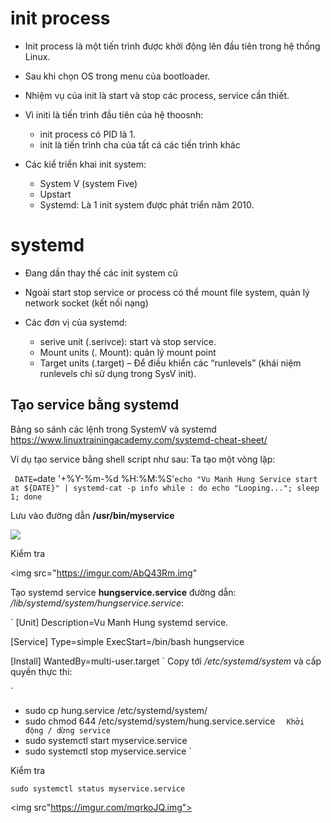 # init process
- Init process là một tiến trình được khởi động lên đầu tiên trong hệ thống Linux.
- Sau khi chọn OS trong menu của bootloader.
- Nhiệm vụ của init là start và stop các process, service cần thiết.

- Vì initi là tiến trình đầu tiên của hệ thoosnh:
	- init process có PID  là 1.
	- init là tiến trình cha của tất cả các tiến trình khác

- Các kiể triển khai init system:
	- System V (system Five)
	- Upstart
	- Systemd: Là 1 init system được phát triển năm 2010.
	
# systemd

- Đang dần thay thế các init system cũ
- Ngoài start stop service or process có thể mount file system, quản lý network socket (kết nối nạng)

- Các đơn vị của systemd:
	- serive unit (.serivce): start và stop service.
	- Mount units (. Mount): quản lý mount point
	- Target units (.target) – Để điều khiển các “runlevels” (khái niệm runlevels chỉ sử dụng trong SysV init).
	
## Tạo service bằng systemd
Bảng so sánh các lệnh trong SystemV và systemd
https://www.linuxtrainingacademy.com/systemd-cheat-sheet/


Ví dụ tạo service bằng shell script như sau:
Ta tạo một vòng lặp:

` DATE=`date '+%Y-%m-%d %H:%M:%S'`
echo "Vu Manh Hung Service start at ${DATE}" | systemd-cat -p info
while :
do
echo "Looping...";
sleep 1;
done `

Lưu vào đường dẫn **/usr/bin/myservice**

<img src="https://imgur.com/lBE6Obw.img">

Kiểm tra

<img src="https://imgur.com/AbQ43Rm.img"

Tạo systemd service **hungservice.service** đường dẫn: */lib/systemd/system/hungservice.service*:

` 
[Unit]
Description=Vu Manh Hung systemd service.

[Service]
Type=simple
ExecStart=/bin/bash hungservice

[Install]
WantedBy=multi-user.target
`
Copy tới */etc/systemd/system* và cấp quyền thực thi:

`
 - sudo cp hung.service /etc/systemd/system/
 - sudo chmod 644 /etc/systemd/system/hung.service.service
`  
Khởi động / dừng service
` 
- sudo systemctl start myservice.service
- sudo systemctl stop myservice.service
`

Kiểm tra

` sudo systemctl status myservice.service `

<img src"https://imgur.com/mqrkoJQ.img">



